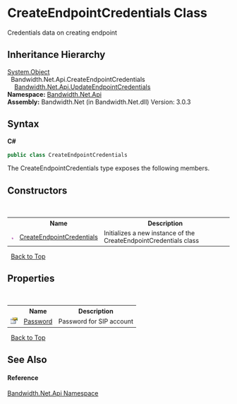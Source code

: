 ﻿# CreateEndpointCredentials Class
 

Credentials data on creating endpoint


## Inheritance Hierarchy
<a href="http://msdn2.microsoft.com/en-us/library/e5kfa45b" target="_blank">System.Object</a><br />&nbsp;&nbsp;Bandwidth.Net.Api.CreateEndpointCredentials<br />&nbsp;&nbsp;&nbsp;&nbsp;<a href ="T_Bandwidth_Net_Api_UpdateEndpointCredentials.md">Bandwidth.Net.Api.UpdateEndpointCredentials</a><br />
**Namespace:**&nbsp;<a href ="N_Bandwidth_Net_Api.md">Bandwidth.Net.Api</a><br />**Assembly:**&nbsp;Bandwidth.Net (in Bandwidth.Net.dll) Version: 3.0.3

## Syntax

**C#**<br />
``` C#
public class CreateEndpointCredentials
```

The CreateEndpointCredentials type exposes the following members.


## Constructors
&nbsp;<table><tr><th></th><th>Name</th><th>Description</th></tr><tr><td>![Public method](media/pubmethod.gif "Public method")</td><td><a href ="M_Bandwidth_Net_Api_CreateEndpointCredentials__ctor.md">CreateEndpointCredentials</a></td><td>
Initializes a new instance of the CreateEndpointCredentials class</td></tr></table>&nbsp;
<a href="#createendpointcredentials-class">Back to Top</a>

## Properties
&nbsp;<table><tr><th></th><th>Name</th><th>Description</th></tr><tr><td>![Public property](media/pubproperty.gif "Public property")</td><td><a href ="P_Bandwidth_Net_Api_CreateEndpointCredentials_Password.md">Password</a></td><td>
Password for SIP account</td></tr></table>&nbsp;
<a href="#createendpointcredentials-class">Back to Top</a>

## See Also


#### Reference
<a href ="N_Bandwidth_Net_Api.md">Bandwidth.Net.Api Namespace</a><br />
